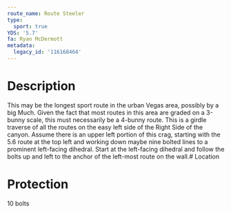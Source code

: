 ```yaml
---
route_name: Route Steeler
type:
  sport: true
YDS: '5.7'
fa: Ryan McDermott
metadata:
  legacy_id: '116168464'
---
```

# Description
This may be the longest sport route in the urban Vegas area, possibly by a big Much. Given the fact that most routes in this area are graded on a 3-bunny scale, this must necessarily be a 4-bunny route. This is a girdle traverse of all the routes on the easy left side of the Right Side of the canyon. Assume there is an upper left portion of this crag, starting with the 5.6 route at the top left and working down maybe nine bolted lines to a prominent left-facing dihedral. Start at the left-facing dihedral and follow the bolts up and left to the anchor of the left-most route on the wall.# Location
# Protection
10 bolts